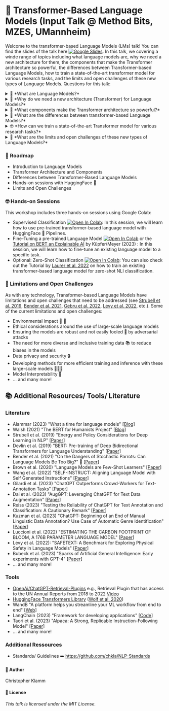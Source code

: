 # 🤖 Transformer-Based Language Models (Input Talk @ Method Bits, MZES, UMannheim)
Welcome to the transformer-based Language Models (LMs) talk! You can find the slides of the talk here [![Google Slides](https://img.shields.io/badge/Slides-yellow?logo=google-slides)](https://docs.google.com/presentation/d/1eUmChBbDBaENQWVBBmytAiB7xpioPz2325-znhxB4xs/edit?usp=sharing). In this talk, we covering a winde range of topics including what language models are, why we need a new architecture for them, the components that make the Transformer architecture so powerful, the differences between Transformer-based Language Models, how to train a state-of-the-art transformer model for various research tasks, and the limits and open challenges of these new types of Language Models. Questions for this talk:

<details><summary>🤔 *What are Language Models?*</summary>
<br>
Language models are a specific type of machine learning model designed to predict the likelihood of word sequences in a given context. They are crucial in a variety of natural language processing tasks such as machine translation, speech recognition, and text generation.
</details>
<details><summary>🚀 *Why do we need a new architecture (Transformer) for Language Models?*</summary>
<br>
The Transformer architecture was developed to address the limitations of previous models like Recurrent Neural Networks (RNNs) and Long Short-Term Memory (LSTM) networks. These earlier models struggled with capturing long-term dependencies in text due to their sequential nature. Transformers, with their parallel processing capabilities and innovative self-attention mechanisms, excel at handling longer-range dependencies and offer significant performance improvements.
</details>
<details><summary>🔧 *What components make the Transformer architecture so powerful?*</summary>
<br>
The Transformer architecture's power comes from several key components, such as self-attention mechanisms that weigh the importance of words within a context, multi-head attention that allows the model to focus on different aspects of the input simultaneously, and feed-forward neural networks that process and generate the output. These components, combined with positional encoding, enable the architecture to handle large-scale language modeling tasks effectively.
</details>
<details><summary>🤖 *What are the differences between transformer-based Language Models?*</summary>
<br>
There are various types of transformer-based language models, each with unique characteristics. Autoregressive models like GPT-2 and GPT-3 generate text by predicting one word at a time, while encoder-decoder models like BERT and RoBERTa use masked language modeling to pre-train on large corpora before fine-tuning for specific tasks. These models differ in their architecture, training data, and objectives, resulting in different strengths and weaknesses.
</details>
<details><summary>🤓 *How can we train a state-of-the-art Transformer model for various research tasks?*</summary>
<br>
To train a state-of-the-art Transformer model for research tasks, we will provide hands-on sessions using Google Colab. These sessions will cover implementing a language model for supervised topic classification, a domain adaptation approach, and zero-shot NLI classification with an existing pre-trained model. By following these sessions, you will gain practical experience in fine-tuning Transformer models for various tasks.
</details>
<details><summary>🤯 *What are the limits and open challenges of these new types of Language Models?*</summary>
<br>
Transformer-based language models still face several challenges. These include data bias, which may result in biased predictions, limited explainability that makes it difficult to understand model decisions, and ethical concerns surrounding their potential misuse. Other challenges include computational resource requirements, the need for large-scale training data, and difficulty in handling tasks that require common sense or deep reasoning.
</details>


### 📝 Roadmap
* Introduction to Language Models
* Transformer Architecture and Components
* Differences between Transformer-Based Language Models
* Hands-on sessions with HuggingFace 🤗
* Limits and Open Challenges

### 🤓 Hands-on Sessions
This workshop includes three hands-on sessions using Google Colab:
* Supervised Classification [![Open In Colab](https://colab.research.google.com/assets/colab-badge.svg)](https://colab.research.google.com/drive/1mxfxJ9rEMyxWP-L0aJL4JB0WhCPeFQxM?usp=sharing): In this session, we will learn how to use pre-trained transformer-based language model with HuggingFace 🤗 Pipelines.
* Fine-Tuning a pre-trained Language Model [![Open In Colab](https://colab.research.google.com/assets/colab-badge.svg)](https://colab.research.google.com/drive/1R_pwYcaw3INGyf6hM9gNt_E_UGWp6BoN?usp=sharing) or the [Tutorial on BERT an Explainable AI](https://www.mzes.uni-mannheim.de/socialsciencedatalab/article/bert-explainable-ai/#bert-training) by Küpfer/Meyer (2023) : In this session, we will learn how to fine-tune an existing language model to a specific task.
* Optional: Zero-Shot Classification [![Open In Colab](https://colab.research.google.com/assets/colab-badge.svg)](https://colab.research.google.com/drive/1n8no7qfckIP-IrF2RNS8_AdRy0dok6bu?usp=sharing): You can also check out the Tutorial by [Laurer et al. 2022](https://colab.research.google.com/drive/1-y7o-QRWp-OwGMe64CxQwQk2-o2jZFm3?usp=sharing) on how to train an existing transformer-based language model for zero-shot NLI classification.

### 🦜 Limitations and Open Challenges
As with any technology, Transformer-based Language Models have limitations and open challenges that need to be addressed (see [Strubell et al. 2019](https://aclanthology.org/P19-1355.pdf), [Bender et al. 2021](https://dl.acm.org/doi/10.1145/3442188.3445922), [Gebru et al. 2022](https://arxiv.org/pdf/1803.09010.pdf), [Levy et al. 2022](https://arxiv.org/pdf/2210.10045.pdf), etc.). Some of the current limitations and open challenges:
* Environmental impact 🌳 💨
* Ethical considerations around the use of large-scale language models
* Ensuring the models are robust and not easily fooled 👺 by adversarial attacks
* The need for more diverse and inclusive training data 📚 to reduce biases in the models
* Data privacy and security 🔒
* Developing methods for more efficient training and inference with these large-scale models 👩🏾‍🎓
* Model Interpretability 🔎
* ... and many more!

## 📚 Additional Resources/ Tools/ Literature
### Literature
* Alammar (2023) "What a time for language models" [[Blog](https://jayalammar.substack.com/p/what-a-time-for-language-models?utm_source=twitter&utm_campaign=auto_share&r=27wcsl)]
* Walsh (2021) "The BERT for Humanists Project" [[Blog](http://www.bertforhumanists.org)]
* Strubell et al. (2019) "Energy and Policy Considerations for Deep Learning in NLP" [[Paper](https://aclanthology.org/P19-1355.pdf)]
* Devlin et al. (2019) "BERT: Pre-training of Deep Bidirectional Transformers for Language Understanding" [[Paper](https://aclanthology.org/P19-1355.pdf)]
* Bender et al. (2021) "On the Dangers of Stochastic Parrots: Can Language Models Be Too Big?" 🦜 [[Paper](https://dl.acm.org/doi/10.1145/3442188.3445922)]
* Brown et al. (2020) "Language Models are Few-Shot Learners" [[Paper](https://arxiv.org/pdf/2005.14165.pdf)]
* Wang et al. (2022) "SELF-INSTRUCT: Aligning Language Model with Self Generated Instructions" [[Paper](https://arxiv.org/pdf/2212.10560.pdf)]
* Gilardi et al. (2023) "ChatGPT Outperforms Crowd-Workers for Text-Annotation Tasks" [[Paper](https://arxiv.org/pdf/2303.15056.pdf)]
* Dai et al. (2023) "AugGPT: Leveraging ChatGPT for Text Data Augmentation" [[Paper](https://arxiv.org/pdf/2302.13007.pdf)]
* Reiss (2023) "Testing the Reliability of ChatGPT for Text Annotation and Classification: A Cautionary Remark" [[Paper](https://www.dropbox.com/s/3z7okruhft74o1a/ChatGPT_Reliability_0405.pdf?dl=0)]
* Kuzman et al. (2023) "ChatGPT: Beginning of an End of Manual Linguistic Data Annotation? Use Case of Automatic Genre Identification" [[Paper](https://www.semanticscholar.org/reader/31f44f0f2124c54e47f4df54dec63118232c25da)]
* Luccioni et al. (2022) "ESTIMATING THE CARBON FOOTPRINT OF BLOOM, A 176B PARAMETER LANGUAGE MODEL" [[Paper](https://arxiv.org/pdf/2211.02001.pdf)]
* Levy et al. (2022): "SAFETEXT: A Benchmark for Exploring Physical Safety in Language Models" [[Paper](https://arxiv.org/pdf/2210.10045.pdf)]
* Bubeck et al. (2023) "Sparks of Artificial General Intelligence: Early experiments with GPT-4" [[Paper](https://arxiv.org/pdf/2303.12712.pdf)]
* ... and many more!

### Tools
* [OpenAi/ChatGPT-Retrieval-Plugins](https://github.com/openai/chatgpt-retrieval-plugin) e.g., Retrieval Plugin that has access to the UN Annual Reports from 2018 to 2022 [Video](https://cdn.openai.com/chat-plugins/retrieval-gh-repo-readme/Retrieval-Final.mp4)
* [HuggingFace Transformers Library](https://huggingface.co) ([Wolf et al. 2020](https://aclanthology.org/2020.emnlp-demos.6.pdf))
* WandB "A platform helps you streamline your ML workflow from end to end" [[Web](https://wandb.ai/home)]
* LangChain (2023) "Framework for developing applications" [[Code](https://github.com/hwchase17/langchain)]
* Taori et al. (2023) "Alpaca: A Strong, Replicable Instruction-Following Model" [[Paper](https://crfm.stanford.edu/2023/03/13/alpaca.html)]
* ... and many more!

### Additional Ressources
* Standards/ Guidelines ➡️ https://github.com/chkla/NLP-Standards

#### 👤 Author
Christopher Klamm

#### 📝 License
_This talk is licensed under the MIT License._
